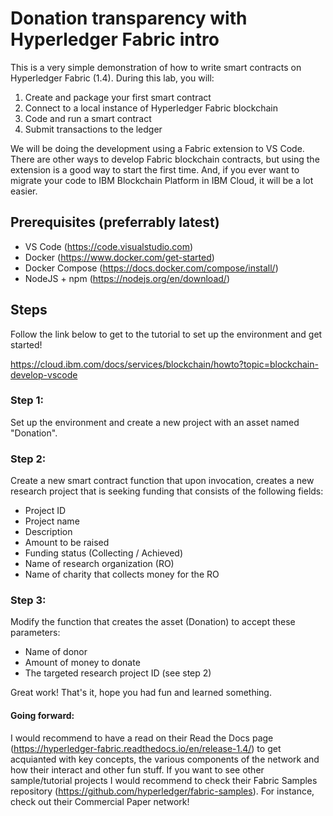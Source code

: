 # Donation transparency with Hyperledger Fabric intro
This is a very simple demonstration of how to write smart contracts on Hyperledger Fabric (1.4). During this lab, you will:


1. Create and package your first smart contract
2. Connect to a local instance of Hyperledger Fabric blockchain
3. Code and run a smart contract
4. Submit transactions to the ledger


We will be doing the development using a Fabric extension to VS Code. There are other ways to develop Fabric blockchain contracts, but using the extension is a good way to start the first time. And, if you ever want to migrate your code to IBM Blockchain Platform in IBM Cloud, it will be a lot easier.


## Prerequisites (preferrably latest)
- VS Code (https://code.visualstudio.com)
- Docker (https://www.docker.com/get-started)
- Docker Compose (https://docs.docker.com/compose/install/)
- NodeJS + npm (https://nodejs.org/en/download/)

## Steps
Follow the link below to get to the tutorial to set up the environment and get started! 

https://cloud.ibm.com/docs/services/blockchain/howto?topic=blockchain-develop-vscode

### Step 1:
Set up the environment and create a new project with an asset named "Donation".

### Step 2:
Create a new smart contract function that upon invocation, creates a new research project that is seeking funding that consists of the following fields:
- Project ID
- Project name
- Description
- Amount to be raised
- Funding status (Collecting / Achieved)
- Name of research organization (RO)
- Name of charity that collects money for the RO

### Step 3:
Modify the function that creates the asset (Donation) to accept these parameters:
- Name of donor
- Amount of money to donate
- The targeted research project ID (see step 2)

Great work! That's it, hope you had fun and learned something. 

#### Going forward:
I would recommend to have a read on their Read the Docs page (https://hyperledger-fabric.readthedocs.io/en/release-1.4/) to get acquianted with key concepts, the various components of the network and how their interact and other fun stuff. If you want to see other sample/tutorial projects I would recommend to check their Fabric Samples repository (https://github.com/hyperledger/fabric-samples). For instance, check out their Commercial Paper network!

